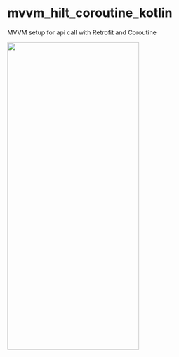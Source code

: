 # mvvm_hilt_coroutine_kotlin
MVVM setup for api call with Retrofit and Coroutine

<image src="https://user-images.githubusercontent.com/18228885/148044218-1a83527f-49bb-479c-a02f-6b2e847151d9.png" width=300 height=700/>

